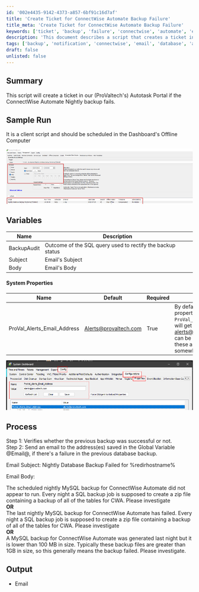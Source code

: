 ```yaml
---
id: '002e4435-9142-4373-a857-6bf91c16d7af'
title: 'Create Ticket for ConnectWise Automate Backup Failure'
title_meta: 'Create Ticket for ConnectWise Automate Backup Failure'
keywords: ['ticket', 'backup', 'failure', 'connectwise', 'automate', 'email', 'notification']
description: 'This document describes a script that creates a ticket in ProValtech/'s Autotask Portal when the ConnectWise Automate nightly backup fails. It details the process, variables, and system properties involved in the script, ensuring timely notifications for backup issues.'
tags: ['backup', 'notification', 'connectwise', 'email', 'database', 'alert']
draft: false
unlisted: false
---
```

## Summary

This script will create a ticket in our (ProValtech's) Autotask Portal if the ConnectWise Automate Nightly backup fails.

## Sample Run

It is a client script and should be scheduled in the Dashboard's Offline Computer

![Sample Run](../../../static/img/Nightly-Database-Backup-Monitoring/image_1.png)

## Variables

| Name      | Description                                               |
|-----------|-----------------------------------------------------------|
| BackupAudit | Outcome of the SQL query used to rectify the backup status |
| Subject   | Email's Subject                                          |
| Body      | Email's Body                                             |

#### System Properties

| Name                             | Default                                         | Required | Description                                                                                                                                                     |
|----------------------------------|-------------------------------------------------|----------|-----------------------------------------------------------------------------------------------------------------------------------------------------------------|
| ProVal_Alerts_Email_Address       | [Alerts@provaltech.com](mailto:Alerts@provaltech.com) | True     | By default, the system property `ProVal_Alerts_Email_Address` will get set to [alerts@provaltech.com](mailto:alerts@provaltech.com). This can be changed in the event these alerts should be going somewhere else. |

![System Properties](../../../static/img/Nightly-Database-Backup-Monitoring/image_2.png)

## Process

Step 1: Verifies whether the previous backup was successful or not.  
Step 2: Send an email to the address(es) saved in the Global Variable @Email@, if there's a failure in the previous database backup.

Email Subject: Nightly Database Backup Failed for %redirhostname%

Email Body:

The scheduled nightly MySQL backup for ConnectWise Automate did not appear to run. Every night a SQL backup job is supposed to create a zip file containing a backup of all of the tables for CWA. Please investigate  
**OR**  
The last nightly MySQL backup for ConnectWise Automate has failed. Every night a SQL backup job is supposed to create a zip file containing a backup of all of the tables for CWA. Please investigate  
**OR**  
A MySQL backup for ConnectWise Automate was generated last night but it is lower than 100 MB in size. Typically these backup files are greater than 1GB in size, so this generally means the backup failed. Please investigate.

## Output

- Email






